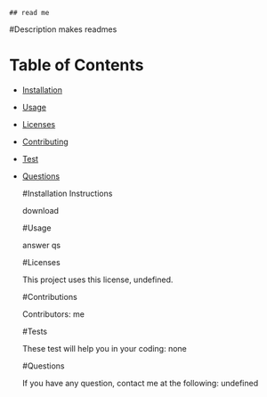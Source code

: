 
    ## read me
#Description
makes readmes
# Table of Contents

* [Installation](#installation)
* [Usage](#usage)
* [Licenses](#licenses)
* [Contributing](#contribution)
* [Test](#test)
* [Questions](#questions)


    #Installation Instructions
    
    download

    #Usage
    
    answer qs

    #Licenses
    
    This project uses this license, undefined.
    

    #Contributions
    
    Contributors: me

    #Tests
    
    These test will help you in your coding: none

    #Questions
    
    If you have any question, contact me at the following: undefined
